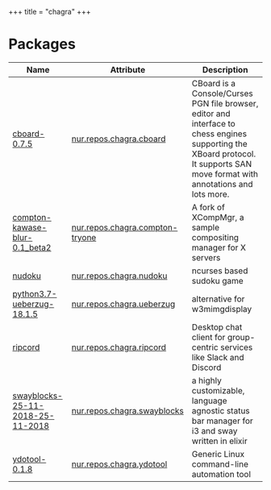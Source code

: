
+++
title = "chagra"
+++

# Packages

Name | Attribute | Description
-----|-----------|------------
[cboard-0.7.5](https://gitlab.com/bjk/cboard)|[nur.repos.chagra.cboard](https://github.com/nix-community/nur-combined/tree/master/repos/chagra/pkgs/cboard/default.nix#L16)|CBoard is a Console/Curses PGN file browser, editor and interface to chess engines supporting the XBoard protocol. It supports SAN move format with annotations and lots more.
[compton-kawase-blur-0.1_beta2](https://github.com/yshui/compton)|[nur.repos.chagra.compton-tryone](https://github.com/nix-community/nur-combined/tree/master/repos/chagra/pkgs/compton-tryone/default.nix#L63)|A fork of XCompMgr, a sample compositing manager for X servers
[nudoku](https://github.com/jubalh/nudoku)|[nur.repos.chagra.nudoku](https://github.com/nix-community/nur-combined/tree/master/repos/chagra/pkgs/nudoku/default.nix#L21)|ncurses based sudoku game
[python3.7-ueberzug-18.1.5](https://github.com/seebye/ueberzug)|[nur.repos.chagra.ueberzug](https://github.com/nix-community/nur-combined/tree/master/repos/chagra/pkgs/ueberzug/default.nix#L44)|alternative for w3mimgdisplay
[ripcord](https://cancel.fm/ripcord/)|[nur.repos.chagra.ripcord](https://github.com/nix-community/nur-combined/tree/master/repos/chagra/pkgs/ripcord/default.nix#L18)|Desktop chat client for group-centric services like Slack and Discord
[swayblocks-25-11-2018-25-11-2018](https://github.com/rei2hu/swayblocks)|[nur.repos.chagra.swayblocks](https://github.com/nix-community/nur-combined/tree/master/repos/chagra/pkgs/swayblocks/default.nix#L55)|a highly customizable, language agnostic status bar manager for i3 and sway written in elixir
[ydotool-0.1.8](https://github.com/ReimuNotMoe/ydotool)|[nur.repos.chagra.ydotool](https://github.com/nix-community/nur-combined/tree/master/repos/chagra/pkgs/ydotool/default.nix#L31)|Generic Linux command-line automation tool
